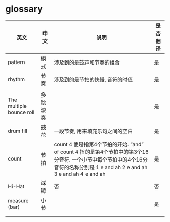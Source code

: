 # glossary

| 英文 | 中文 | 说明 | 是否翻译 |
| ------ | ------ | ------ | ------ |
| pattern | 模式 | 涉及到的是鼓声和节奏的组合 | 是 |
| rhythm | 节奏 | 涉及到的是节拍的快慢, 音符的时值 | 是 |
|       |       |       |       |
| The multiple bounce roll | 多跳滚奏 |  | 是 |
| drum fill | 鼓花 | 一段节奏, 用来填充乐句之间的空白 | 是 |
| count | 节拍 | count 4 便是指第4个节拍的开始. “and” of count 4 指的是第4个节拍中的第3个16分音符. 一个小节中每个节拍中的4个16分音符的名称分别是 1 e and ah 2 e and ah 3 e and ah 4 e and ah | 是 |
| Hi-Hat | 踩镲 | 否 | 否 |
| measure (bar) | 小节 |  | 是 |
|  |  |  |  |
|  |  |  |  |

